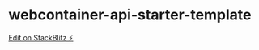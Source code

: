 # webcontainer-api-starter-template

[Edit on StackBlitz ⚡️](https://stackblitz.com/edit/stackblitz-webcontainer-api-starter-wndp39)